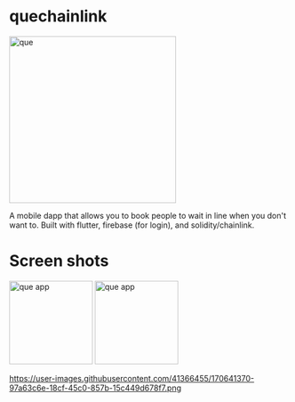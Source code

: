 # quechainlink
<img src="https://user-images.githubusercontent.com/41366455/169772422-2f0ba7c5-664a-4ecb-97f2-0556ed81e294.png" alt="que" width="300"/>

A mobile dapp that allows you to book people to wait in line when you don't want to. Built with flutter, firebase (for login), and solidity/chainlink.

# Screen shots
<img src="https://user-images.githubusercontent.com/41366455/170141562-2a234fa0-3e82-4697-acaf-fa13c7b07aa0.png" alt="que app" width="150"/> <img src="https://user-images.githubusercontent.com/41366455/170641370-97a63c6e-18cf-45c0-857b-15c449d678f7.png" alt="que app" width="150"/>



https://user-images.githubusercontent.com/41366455/170641370-97a63c6e-18cf-45c0-857b-15c449d678f7.png
